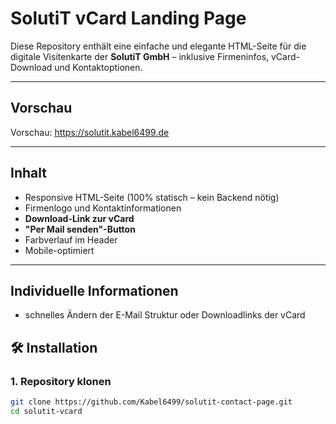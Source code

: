 #  SolutiT vCard Landing Page

Diese Repository enthält eine einfache und elegante HTML-Seite für die digitale Visitenkarte der **SolutiT GmbH** – inklusive Firmeninfos, vCard-Download und Kontaktoptionen.

---

## Vorschau

Vorschau: https://solutit.kabel6499.de

---

## Inhalt

- Responsive HTML-Seite (100% statisch – kein Backend nötig)
- Firmenlogo und Kontaktinformationen
- **Download-Link zur vCard**
- **"Per Mail senden"-Button**
- Farbverlauf im Header
- Mobile-optimiert

---
## Individuelle Informationen

- schnelles Ändern der E-Mail Struktur oder Downloadlinks der vCard 

## 🛠️ Installation

### 1. Repository klonen

```bash
git clone https://github.com/Kabel6499/solutit-contact-page.git
cd solutit-vcard
